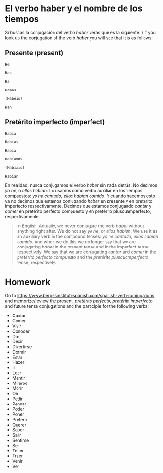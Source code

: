 # El verbo haber y el nombre de los tiempos

Si buscas la conjugación del verbo *haber* verás que es la siguiente: /
If you look up the conjugation of the verb *haber* you will see that it is as follows:

## Presente (present)

    He
    
    Has
    
    Ha
    
    Hemos
    
    (Habéis)
    
    Han

## Pretérito imperfecto (imperfect)

    Había
    
    Habías
    
    Había
    
    Habíamos
    
    (Habíais)
    
    Habían

En realidad, nunca conjugamos el verbo *haber* sin nada detrás. No decimos *yo he*, o *ellos habían*. 
Lo usamos como verbo auxiliar en los tiempos compuestos: *yo he cantado, ellos habían comido*. Y cuando
hacemos esto ya no decimos que estamos conjugando *haber* en presente y en pretérito imperfecto respectivamente.
Decimos que estamos conjugando *cantar* y *comer* en pretérito perfecto compuesto y en pretérito
pluscuamperfecto, respectivamente.

> In English: Actually, we never conjugate the verb *haber* without anything right after. We do not say *yo he*, or *ellos habían*.
We use it as an auxiliary verb in the compound tenses: *yo he cantado, ellos habían comido*. And when
we do this we no longer say that we are conjugating *haber* in the present tense and in the imperfect tense respectively.
We say that we are conjugating *cantar* and *comer* in the *pretérito perfecto compuesto* and the *pretérito
pluscuamperfecto* tense, respectively.

# Homework

Go to https://www.bergesinstitutespanish.com/spanish-verb-conjugations
and memorize/review the present, *pretérito perfecto, pretérito imperfecto* and future tense conjugations 
and the participle for the following verbs:

- Cantar
- Comer
- Vivir
- Conocer
- Dar
- Decir
- Divertirse
- Dormir
- Estar
- Hacer
- Ir
- Leer
- Mentir
- Mirarse
- Morir
- Oír
- Pedir
- Pensar
- Poder
- Poner
- Preferir
- Querer
- Saber
- Salir
- Sentirse
- Ser
- Tener
- Traer
- Venir
- Ver